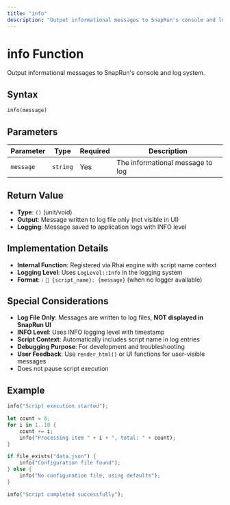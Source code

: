 ```yaml
---
title: "info"
description: "Output informational messages to SnapRun's console and log system"
---
```


# info Function

Output informational messages to SnapRun's console and log system.

## Syntax

```rust
info(message)
```

## Parameters

| Parameter | Type | Required | Description |
|-----------|------|----------|-------------|
| `message` | `string` | Yes | The informational message to log |

## Return Value

- **Type**: `()` (unit/void)
- **Output**: Message written to log file only (not visible in UI)
- **Logging**: Message saved to application logs with INFO level

## Implementation Details

- **Internal Function**: Registered via Rhai engine with script name context
- **Logging Level**: Uses `LogLevel::Info` in the logging system
- **Format**: `ℹ️ 📜 {script_name}: {message}` (when no logger available)

## Special Considerations

- **Log File Only**: Messages are written to log files, **NOT displayed in SnapRun UI**
- **INFO Level**: Uses INFO logging level with timestamp
- **Script Context**: Automatically includes script name in log entries
- **Debugging Purpose**: For development and troubleshooting
- **User Feedback**: Use `render_html()` or UI functions for user-visible messages
- Does not pause script execution

## Example

```rust
info("Script execution started");

let count = 0;
for i in 1..10 {
    count += i;
    info("Processing item " + i + ", total: " + count);
}

if file_exists("data.json") {
    info("Configuration file found");
} else {
    info("No configuration file, using defaults");
}

info("Script completed successfully");
```


